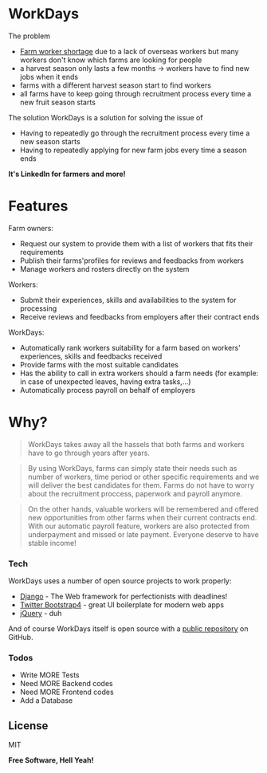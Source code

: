 # WorkDays

The problem
- [Farm worker shortage] due to a lack of overseas workers but many workers don't know which farms are looking for people
- a harvest season only lasts a few months -> workers have to find new jobs when it ends
- farms with a different harvest season start to find workers
- all farms have to keep going through recruitment process every time a new fruit season starts


The solution
WorkDays is a solution for solving the issue of

  - Having to repeatedly go through the recruitment process every time a new season starts
  - Having to repeatedly applying for new farm jobs every time a season ends
  
**It's LinkedIn for farmers and more!**

# Features

Farm owners:
  - Request our system to provide them with a list of workers that fits their requirements
  - Publish their farms'profiles for reviews and feedbacks from workers
  - Manage workers and rosters directly on the system

Workers:
  - Submit their experiences, skills and availabilities to the system for processing
  - Receive reviews and feedbacks from employers after their contract ends
 
WorkDays: 
  - Automatically rank workers suitability for a farm based on workers' experiences, skills and feedbacks received
  - Provide farms with the most suitable candidates
  - Has the ability to call in extra workers should a farm needs (for example: in case of unexpected leaves, having extra tasks,...)
  - Automatically process payroll on behalf of employers

# Why?

> WorkDays takes away all the hassels that both farms and workers have to go through years after years. 

>By using WorkDays, farms can simply state their needs such as number of workers, time period or other specific requirements and we will deliver the best candidates for them. Farms do not have to worry about the recruitment proccess, paperwork and payroll anymore. 

> On the other hands, valuable workers will be remembered and offered new opportunities from other farms when their current contracts end. With our automatic payroll feature, workers are also protected from underpayment and missed or late payment. Everyone deserve to have stable income!

### Tech

WorkDays uses a number of open source projects to work properly:

* [Django] - The Web framework for perfectionists with deadlines!
* [Twitter Bootstrap4] - great UI boilerplate for modern web apps
* [jQuery] - duh

And of course WorkDays itself is open source with a [public repository][wd] on GitHub.

### Todos

 - Write MORE Tests
 - Need MORE Backend codes
 - Need MORE Frontend codes
 - Add a Database

License
----

MIT


**Free Software, Hell Yeah!**

   [wd]: <https://github.com/anhtran304/workdays>
   [Farm worker shortage]: <https://www.abc.net.au/radio/programs/tas-country-hour/harvest-workers/12574584?fbclid=IwAR2e9-c1NDXLIVShYXzhB5nIsdv1Oy3RVBTUmn5Hrn7GL52Qo1JXGvQa0SI>
   [Twitter Bootstrap4]: <http://twitter.github.com/bootstrap/>
   [jQuery]: <http://jquery.com>
   [Django]: <https://www.djangoproject.com/>
